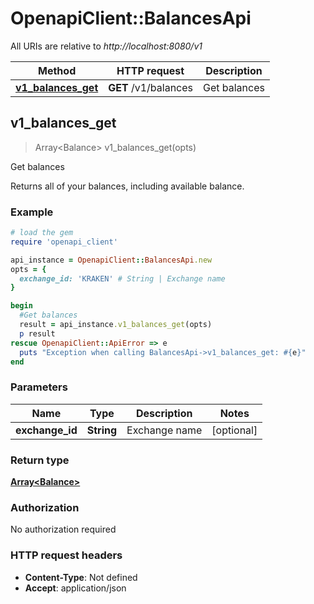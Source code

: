 # OpenapiClient::BalancesApi

All URIs are relative to *http://localhost:8080/v1*

Method | HTTP request | Description
------------- | ------------- | -------------
[**v1_balances_get**](BalancesApi.md#v1_balances_get) | **GET** /v1/balances | Get balances



## v1_balances_get

> Array&lt;Balance&gt; v1_balances_get(opts)

Get balances

Returns all of your balances, including available balance.

### Example

```ruby
# load the gem
require 'openapi_client'

api_instance = OpenapiClient::BalancesApi.new
opts = {
  exchange_id: 'KRAKEN' # String | Exchange name
}

begin
  #Get balances
  result = api_instance.v1_balances_get(opts)
  p result
rescue OpenapiClient::ApiError => e
  puts "Exception when calling BalancesApi->v1_balances_get: #{e}"
end
```

### Parameters


Name | Type | Description  | Notes
------------- | ------------- | ------------- | -------------
 **exchange_id** | **String**| Exchange name | [optional] 

### Return type

[**Array&lt;Balance&gt;**](Balance.md)

### Authorization

No authorization required

### HTTP request headers

- **Content-Type**: Not defined
- **Accept**: application/json

